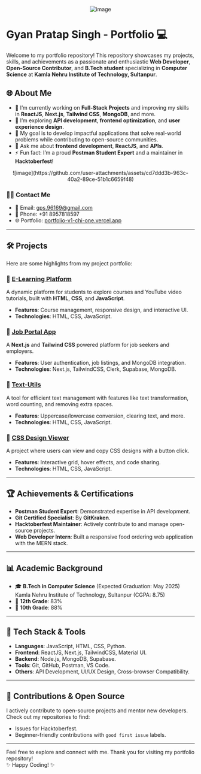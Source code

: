 <div align="center">

  ![image](https://github.com/user-attachments/assets/4712669a-a275-4fe0-9b64-62c43555d3a4)

</div>


# Gyan Pratap Singh - Portfolio 💻

Welcome to my portfolio repository! This repository showcases my projects, skills, and achievements as a passionate and enthusiastic **Web Developer**, **Open-Source Contributor**, and **B.Tech student** specializing in **Computer Science** at **Kamla Nehru Institute of Technology, Sultanpur**.

## 🌐 About Me

- 🔭 I’m currently working on **Full-Stack Projects** and improving my skills in **ReactJS**, **Next.js**, **Tailwind CSS**, **MongoDB**, and more.
- 🌱 I’m exploring **API development**, **frontend optimization**, and **user experience design**.
- 🎯 My goal is to develop impactful applications that solve real-world problems while contributing to open-source communities.
- 💬 Ask me about **frontend development**, **ReactJS**, and **APIs**.
- ⚡ Fun fact: I’m a proud **Postman Student Expert** and a maintainer in **Hacktoberfest**!
<div align="center">
 ![image](https://github.com/user-attachments/assets/cd7ddd3b-963c-40a2-89ce-51b1c6659f48)

</div>

### 🧑‍💻 Contact Me

- 📧 Email: [gps.96169@gmail.com](mailto:gps.96169@gmail.com)
- 📱 Phone: +91 8957818597
- 🌐 Portfolio: [portfolio-v1-chi-one.vercel.app](https://gyan-pratap-singh.vercel.app/)

---

## 🛠️ Projects  

Here are some highlights from my project portfolio:

### 🔹 [E-Learning Platform](https://github.com/username/e-learning-platform)
A dynamic platform for students to explore courses and YouTube video tutorials, built with **HTML**, **CSS**, and **JavaScript**.
- **Features**: Course management, responsive design, and interactive UI.
- **Technologies**: HTML, CSS, JavaScript.

### 🔹 [Job Portal App](https://github.com/username/job-portal-app)
A **Next.js** and **Tailwind CSS** powered platform for job seekers and employers.
- **Features**: User authentication, job listings, and MongoDB integration.
- **Technologies**: Next.js, TailwindCSS, Clerk, Supabase, MongoDB.

### 🔹 [Text-Utils](https://github.com/username/text-utils)
A tool for efficient text management with features like text transformation, word counting, and removing extra spaces.
- **Features**: Uppercase/lowercase conversion, clearing text, and more.
- **Technologies**: HTML, CSS, JavaScript.

### 🔹 [CSS Design Viewer](https://github.com/username/css-design-viewer)
A project where users can view and copy CSS designs with a button click.
- **Features**: Interactive grid, hover effects, and code sharing.
- **Technologies**: HTML, CSS, JavaScript.

---

## 🏆 Achievements & Certifications

- **Postman Student Expert**: Demonstrated expertise in API development.
- **Git Certified Specialist**: By **GitKraken**.
- **Hacktoberfest Maintainer**: Actively contribute to and manage open-source projects.
- **Web Developer Intern**: Built a responsive food ordering web application with the MERN stack.

---

## 📊 Academic Background

- 🎓 **B.Tech in Computer Science** (Expected Graduation: May 2025)  
  Kamla Nehru Institute of Technology, Sultanpur (CGPA: 8.75)
- 🏅 **12th Grade**: 83%  
- 🏅 **10th Grade**: 88%

---

## 🔧 Tech Stack & Tools

- **Languages**: JavaScript, HTML, CSS, Python.
- **Frontend**: ReactJS, Next.js, TailwindCSS, Material UI.
- **Backend**: Node.js, MongoDB, Supabase.
- **Tools**: Git, GitHub, Postman, VS Code.
- **Others**: API Development, UI/UX Design, Cross-browser Compatibility.

---

## 🤝 Contributions & Open Source  

I actively contribute to open-source projects and mentor new developers. Check out my repositories to find:  
- Issues for Hacktoberfest.  
- Beginner-friendly contributions with `good first issue` labels.

---


Feel free to explore and connect with me. Thank you for visiting my portfolio repository!  
✨ Happy Coding! ✨
